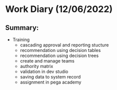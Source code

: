 # Work Diary (12/06/2022)

## Summary:

* Training
    - cascading approval and reporting stucture
    - recommendation using decision tables
    - recommendation using decision trees
    - create and manage teams
    - authority matrix
    - validation in dev studio
    - saving data to system record
    - assignment in pega academy
